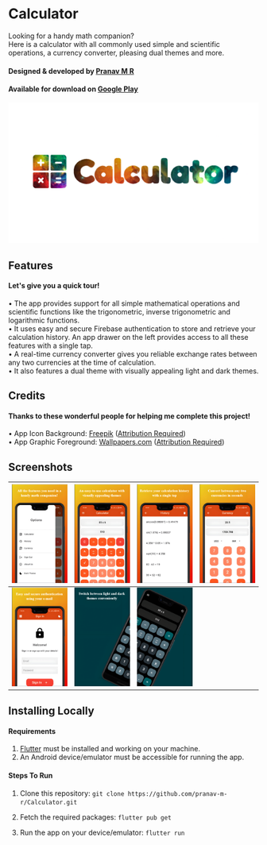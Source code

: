 # Calculator
Looking for a handy math companion?  
Here is a calculator with all commonly used simple and scientific operations, a currency converter, pleasing dual themes and more.

#### Designed & developed by [Pranav M R](https://github.com/pranav-m-r)
#### Available for download on [Google Play](https://play.google.com/store/apps/details?id=com.pranavmr.calculator)

![Banner](<brand/TV Banner.png>)

## Features
#### Let's give you a quick tour!
• The app provides support for all simple mathematical operations and scientific functions like the trigonometric, inverse trigonometric and logarithmic functions.  
• It uses easy and secure Firebase authentication to store and retrieve your calculation history. An app drawer on the left provides access to all these features with a single tap.  
• A real-time currency converter gives you reliable exchange rates between any two currencies at the time of calculation.  
• It also features a dual theme with visually appealing light and dark themes.

## Credits
#### Thanks to these wonderful people for helping me complete this project!  
• App Icon Background: [Freepik](https://www.freepik.com/icon/calculator_1326142) ([Attribution Required](https://support.freepik.com/s/article/Attribution-How-when-and-where?))  
• App Graphic Foreground: [Wallpapers.com](https://wallpapers.com/wallpapers/colorful-space-3840-x-2160-wallpaper-00om36tb4ezcv74g.html) ([Attribution Required](https://wallpapers.com/blog/how-to-attribute-an-image.html))

## Screenshots
| ![1](<brand/Screenshots/SS (1).jpg>) | ![2](<brand/Screenshots/SS (2).jpg>) | ![3](<brand/Screenshots/SS (3).jpg>) | ![4](<brand/Screenshots/SS (4).jpg>) |
| ----------------------------------------------------- | ----------------------------------------------------- | ----------------------------------------------------- | ----------------------------------------------------- |
| ![5](<brand/Screenshots/SS (5).jpg>) | ![6](<brand/Screenshots/SS (6).png>) | ![7](<brand/Screenshots/SS (7).png>) |  |

## Installing Locally

#### Requirements

1. [Flutter](https://docs.flutter.dev/get-started/install) must be installed and working on your machine.  
2. An Android device/emulator must be accessible for running the app.

#### Steps To Run

1. Clone this repository:
``` git clone https://github.com/pranav-m-r/Calculator.git ```

2. Fetch the required packages:
``` flutter pub get ```

3. Run the app on your device/emulator:
``` flutter run ```
